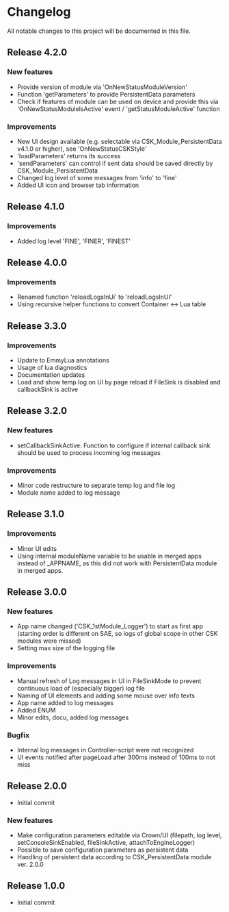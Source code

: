 # Changelog
All notable changes to this project will be documented in this file.

## Release 4.2.0

### New features
- Provide version of module via 'OnNewStatusModuleVersion'
- Function 'getParameters' to provide PersistentData parameters
- Check if features of module can be used on device and provide this via 'OnNewStatusModuleIsActive' event / 'getStatusModuleActive' function

### Improvements
- New UI design available (e.g. selectable via CSK_Module_PersistentData v4.1.0 or higher), see 'OnNewStatusCSKStyle'
- 'loadParameters' returns its success
- 'sendParameters' can control if sent data should be saved directly by CSK_Module_PersistentData
- Changed log level of some messages from 'info' to 'fine'
- Added UI icon and browser tab information

## Release 4.1.0

### Improvements
- Added log level 'FINE', 'FINER', 'FINEST'

## Release 4.0.0

### Improvements
- Renamed function 'reloadLogsInUi' to 'reloadLogsInUI'
- Using recursive helper functions to convert Container <-> Lua table

## Release 3.3.0

### Improvements

- Update to EmmyLua annotations
- Usage of lua diagnostics
- Documentation updates
- Load and show temp log on UI by page reload if FileSink is disabled and callbackSink is active

## Release 3.2.0

### New features
- setCallbackSinkActive: Function to configure if internal callback sink should be used to process incoming log messages

### Improvements
- Minor code restructure to separate temp log and file log
- Module name added to log message

## Release 3.1.0

### Improvements
- Minor UI edits
- Using internal moduleName variable to be usable in merged apps instead of _APPNAME, as this did not work with PersistentData module in merged apps.

## Release 3.0.0

### New features
- App name changed ('CSK_1stModule_Logger') to start as first app (starting order is different on SAE, so logs of global scope in other CSK modules were missed)
- Setting max size of the logging file

### Improvements
- Manual refresh of Log messages in UI in FileSinkMode to prevent continuous load of (especially bigger) log file
- Naming of UI elements and adding some mouse over info texts
- App name added to log messages
- Added ENUM
- Minor edits, docu, added log messages

### Bugfix
- Internal log messages in Controller-script were not recognized
- UI events notified after pageLoad after 300ms instead of 100ms to not miss

## Release 2.0.0
- Initial commit

### New features
- Make configuration parameters editable via Crown/UI (filepath, log level, setConsoleSinkEnabled, fileSinkActive, attachToEngineLogger)
- Possible to save configuration parameters as persistent data
- Handling of persistent data according to CSK_PersistentData module ver. 2.0.0

## Release 1.0.0
- Initial commit
